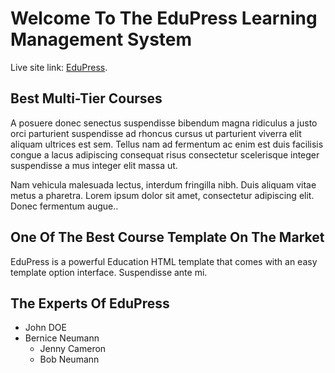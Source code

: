 # Welcome To The EduPress Learning Management System

Live site link: [EduPress](https://stupefied-hermann-e557ce.netlify.app/home).

## Best Multi-Tier Courses  


A posuere donec senectus suspendisse bibendum magna ridiculus a justo orci parturient suspendisse ad rhoncus cursus ut parturient viverra elit aliquam ultrices est sem. Tellus nam ad fermentum ac enim est duis facilisis congue a lacus adipiscing consequat risus consectetur scelerisque integer suspendisse a mus integer elit massa ut.

Nam vehicula malesuada lectus, interdum fringilla nibh. Duis aliquam vitae metus a pharetra. Lorem ipsum dolor sit amet, consectetur adipiscing elit. Donec fermentum augue..


## One Of The Best Course Template On The Market
EduPress is a powerful Education HTML template that comes with an easy template option interface. Suspendisse ante mi.


## The Experts Of EduPress
* John DOE
* Bernice Neumann
  * Jenny Cameron
  * Bob Neumann